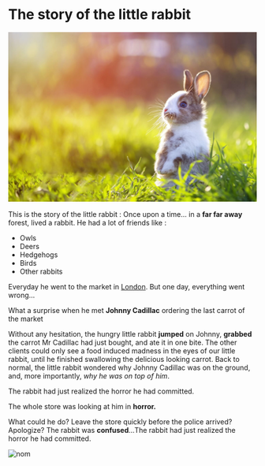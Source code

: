 # The story of the little rabbit
![The rabbit](/ziekten.jpg)

This is the story of the little rabbit :
Once upon a time... in a **far far away** forest, lived a rabbit.
He had a lot of friends like :
* Owls
* Deers
* Hedgehogs
* Birds
* Other rabbits

Everyday he went to the market in [London](https://fr.wikipedia.org/wiki/Londres).
But one day, everything went wrong...

What a surprise when he met **Johnny Cadillac** ordering the last carrot of the market

Without any hesitation, the hungry little rabbit **jumped** on Johnny, **grabbed** the carrot Mr Cadillac had just bought, and ate it in one bite. The other clients could only see a food induced madness in the eyes of our little rabbit, until he finished swallowing the delicious looking carrot. Back to normal, the little rabbit wondered why Johnny Cadillac was on the ground, and, more importantly, *why he was on top of him*.

The rabbit had just realized the horror he had committed.

The whole store was looking at him in **horror.**

What could he do? Leave the store quickly before the police arrived? Apologize? The rabbit was **confused**...The rabbit had just realized the horror he had committed.


![nom](https://mvistatic.com/photosmvi/2018/10/19/P18442522D3554178G.jpg)